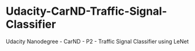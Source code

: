 # Udacity-CarND-Traffic-Signal-Classifier
Udacity Nanodegree - CarND - P2 - Traffic Signal Classifier using LeNet

